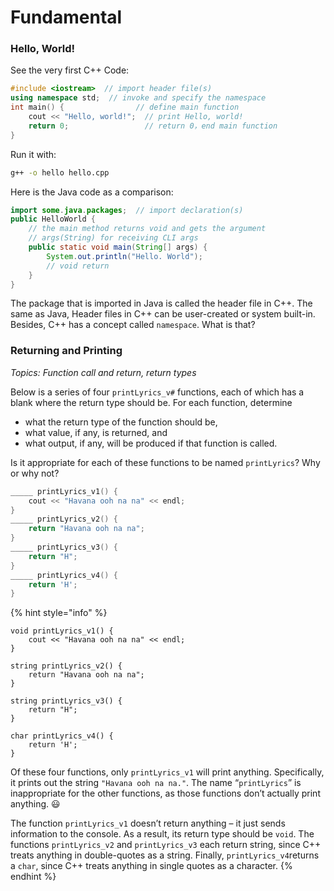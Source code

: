 # Fundamental

### Hello, World! <a href="#1-returning-and-printing" id="1-returning-and-printing"></a>

See the very first C++ Code:

```cpp
#include <iostream>  // import header file(s)
using namespace std;  // invoke and specify the namespace
int main() {                // define main function
    cout << "Hello, world!";  // print Hello, world!
    return 0;                 // return 0，end main function
}
```

Run it with:

```bash
g++ -o hello hello.cpp
```

Here is the Java code as a comparison:

```java
import some.java.packages;  // import declaration(s)
public HelloWorld {
    // the main method returns void and gets the argument 
    // args(String) for receiving CLI args
    public static void main(String[] args) {  
        System.out.println("Hello. World");
        // void return
    }
}
```

The package that is imported in Java is called the header file in C++. The same as Java, Header files in C++ can be user-created or system built-in. Besides, C++ has a concept called `namespace`. What is that?&#x20;

### Returning and Printing <a href="#1-returning-and-printing" id="1-returning-and-printing"></a>

_Topics: Function call and return, return types_

Below is a series of four `printLyrics_v#` functions, each of which has a blank where the return type should be. For each function, determine

* what the return type of the function should be,
* what value, if any, is returned, and
* what output, if any, will be produced if that function is called.

Is it appropriate for each of these functions to be named `printLyrics`? Why or why not?

```cpp
_____ printLyrics_v1() {
    cout << "Havana ooh na na" << endl;
}
_____ printLyrics_v2() {
    return "Havana ooh na na";
}
_____ printLyrics_v3() {
    return "H";
}
_____ printLyrics_v4() {
    return 'H';
}
```

{% hint style="info" %}


```
void printLyrics_v1() {
    cout << "Havana ooh na na" << endl;
}

string printLyrics_v2() {
    return "Havana ooh na na";
}

string printLyrics_v3() {
    return "H";
}

char printLyrics_v4() {
    return 'H';
}
```

Of these four functions, only `printLyrics_v1` will print anything. Specifically, it prints out the string `"Havana ooh na na."`. The name “`printLyrics`” is inappropriate for the other functions, as those functions don’t actually print anything. 😃

The function `printLyrics_v1` doesn’t return anything – it just sends information to the console. As a result, its return type should be `void`. The functions `printLyrics_v2` and `printLyrics_v3` each return string, since C++ treats anything in double-quotes as a string. Finally, `printLyrics_v4`returns a `char`, since C++ treats anything in single quotes as a character.
{% endhint %}
